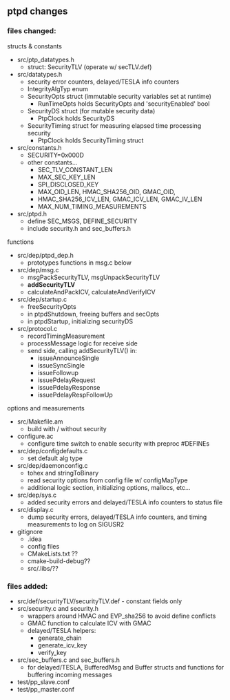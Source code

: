## ptpd changes

### files changed:

structs & constants

* src/ptp_datatypes.h
    * struct: SecurityTLV (operate w/ secTLV.def)
* src/datatypes.h
    * security error counters, delayed/TESLA info counters
	* IntegrityAlgTyp enum
    * SecurityOpts struct (immutable security variables set at runtime)
        * RunTimeOpts holds SecurityOpts and 'securityEnabled' bool
	* SecurityDS struct (for mutable security data)
		* PtpClock holds SecurityDS
    * SecurityTiming struct for measuring elapsed time processing security
        * PtpClock holds SecurityTiming struct 
* src/constants.h
    * SECURITY=0x000D
    * other constants...
        * SEC\_TLV\_CONSTANT\_LEN
	    * MAX\_SEC\_KEY\_LEN
	    * SPI\_DISCLOSED\_KEY
		* MAX\_OID\_LEN, HMAC\_SHA256\_OID, GMAC\_OID, 
		* HMAC\_SHA256\_ICV\_LEN, GMAC\_ICV\_LEN, GMAC\_IV\_LEN
		* MAX\_NUM\_TIMING\_MEASUREMENTS
* src/ptpd.h
    * define SEC\_MSGS, DEFINE\_SECURITY
    * include security.h and sec\_buffers.h
<p></p>
functions

* src/dep/ptpd_dep.h
    * prototypes functions in msg.c below
* src/dep/msg.c
    * msgPackSecurityTLV, msgUnpackSecurityTLV
    * **addSecurityTLV**
	* calculateAndPackICV, calculateAndVerifyICV
* src/dep/startup.c
	* freeSecurityOpts
	* in ptpdShutdown, freeing buffers and secOpts
	* in ptpdStartup, initializing securityDS
* src/protocol.c
    * recordTimingMeasurement
    * processMessage logic for receive side
    * send side, calling addSecurityTLV() in:
        * issueAnnounceSingle
	    * issueSyncSingle
	    * issueFollowup
	    * issuePdelayRequest
	    * issuePdelayResponse
	    * issuePdelayRespFollowUp
<p></p>
options and measurements

* src/Makefile.am
    * build with / without security
* configure.ac
	* configure time switch to enable security with preproc #DEFINEs
* src/dep/configdefaults.c
    * set default alg type 
* src/dep/daemonconfig.c
    * tohex and stringToBinary
    * read security options from config file w/ configMapType
	* additional logic section, initializing options, mallocs, etc...
* src/dep/sys.c
    * added security errors and delayed/TESLA info counters to status file
* src/display.c
    * dump security errors, delayed/TESLA info counters, and timing measurements to log on SIGUSR2
* gitignore
	* .idea
    * config files
    * CMakeLists.txt ??
    * cmake-build-debug??
    * src/.libs/??


### files added:

* src/def/securityTLV/securityTLV.def - constant fields only
* src/security.c and security.h
    * wrappers around HMAC and EVP\_sha256 to avoid define conflicts
	* GMAC function to calculate ICV with GMAC
	* delayed/TESLA helpers:
		* generate\_chain
		* generate\_icv\_key
		* verify\_key
* src/sec\_buffers.c and sec\_buffers.h
    * for delayed/TESLA, BufferedMsg and Buffer structs and functions for buffering incoming messages
* test/pp_slave.conf
* test/pp_master.conf

